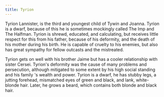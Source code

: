 ```yaml
---
title: Tyrion
---
```


Tyrion Lannister, is the third and youngest child of Tywin and Joanna. Tyrion is a dwarf, because of this he is sometimes mockingly called The Imp and The Halfman. Tyrion is shrewd, educated, and calculating, but receives little respect for this from his father, because of his deformity, and the death of his mother during his birth. He is capable of cruelty to his enemies, but also has great sympathy for fellow outcasts and the mistreated.

Tyrion gets on well with his brother Jaime but has a cooler relationship with sister Cersei. Tyrion's deformity was the cause of many problems and persecution, although mitigated to some extent by his high social standing and his family 's wealth and power. Tyrion is a dwarf, he has stubby legs, a jutting forehead, mismatched eyes of green and black, and lank, white-blonde hair. Later, he grows a beard, which contains both blonde and black hair. 


